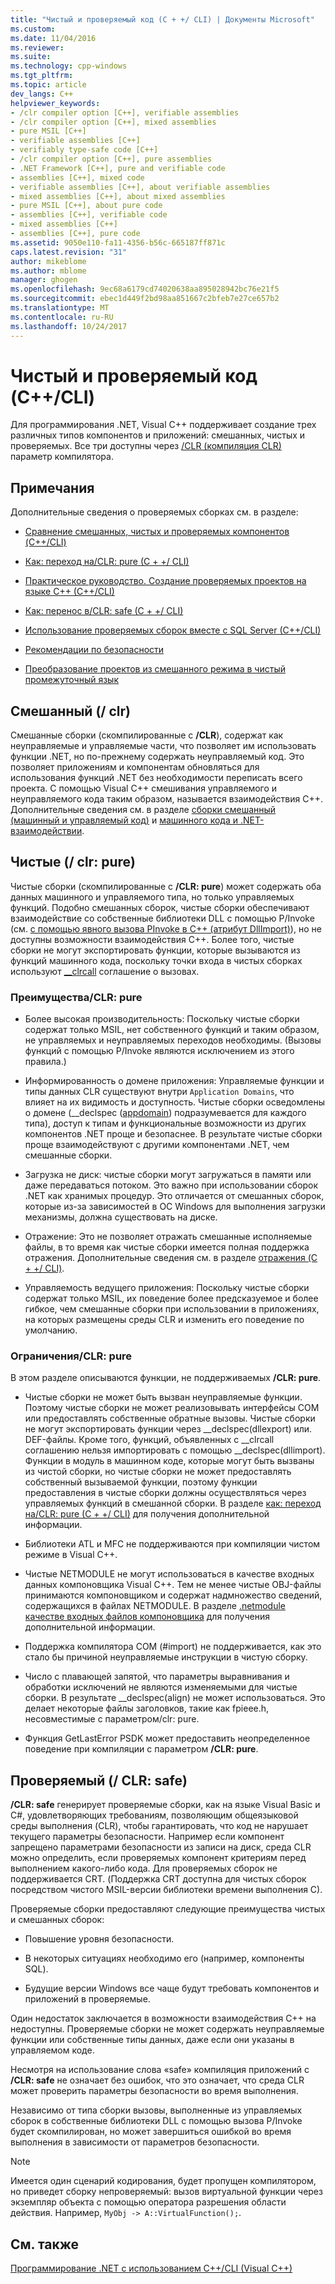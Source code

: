 ```yaml
---
title: "Чистый и проверяемый код (C + +/ CLI) | Документы Microsoft"
ms.custom: 
ms.date: 11/04/2016
ms.reviewer: 
ms.suite: 
ms.technology: cpp-windows
ms.tgt_pltfrm: 
ms.topic: article
dev_langs: C++
helpviewer_keywords:
- /clr compiler option [C++], verifiable assemblies
- /clr compiler option [C++], mixed assemblies
- pure MSIL [C++]
- verifiable assemblies [C++]
- verifiably type-safe code [C++]
- /clr compiler option [C++], pure assemblies
- .NET Framework [C++], pure and verifiable code
- assemblies [C++], mixed code
- verifiable assemblies [C++], about verifiable assemblies
- mixed assemblies [C++], about mixed assemblies
- pure MSIL [C++], about pure code
- assemblies [C++], verifiable code
- mixed assemblies [C++]
- assemblies [C++], pure code
ms.assetid: 9050e110-fa11-4356-b56c-665187ff871c
caps.latest.revision: "31"
author: mikeblome
ms.author: mblome
manager: ghogen
ms.openlocfilehash: 9ec68a6179cd74020638aa895028942bc76e21f5
ms.sourcegitcommit: ebec1d449f2bd98aa851667c2bfeb7e27ce657b2
ms.translationtype: MT
ms.contentlocale: ru-RU
ms.lasthandoff: 10/24/2017
---
```

# <a name="pure-and-verifiable-code-ccli"></a>Чистый и проверяемый код (C++/CLI)
Для программирования .NET, Visual C++ поддерживает создание трех различных типов компонентов и приложений: смешанных, чистых и проверяемых. Все три доступны через [/CLR (компиляция CLR)](../build/reference/clr-common-language-runtime-compilation.md) параметр компилятора.  
  
## <a name="remarks"></a>Примечания  
 Дополнительные сведения о проверяемых сборках см. в разделе:  
  
-   [Сравнение смешанных, чистых и проверяемых компонентов (C++/CLI)](../dotnet/mixed-pure-and-verifiable-feature-comparison-cpp-cli.md)  
  
-   [Как: переход на/CLR: pure (C + +/ CLI)](../dotnet/how-to-migrate-to-clr-pure-cpp-cli.md)  
  
-   [Практическое руководство. Создание проверяемых проектов на языке C++ (C++/CLI)](../dotnet/how-to-create-verifiable-cpp-projects-cpp-cli.md)  
  
-   [Как: перенос в/CLR: safe (C + +/ CLI)](../dotnet/how-to-migrate-to-clr-safe-cpp-cli.md)  
  
-   [Использование проверяемых сборок вместе с SQL Server (C++/CLI)](../dotnet/using-verifiable-assemblies-with-sql-server-cpp-cli.md)  
  
-   [Рекомендации по безопасности](../security/security-best-practices-for-cpp.md)  
  
-   [Преобразование проектов из смешанного режима в чистый промежуточный язык](../dotnet/converting-projects-from-mixed-mode-to-pure-intermediate-language.md)  
  
## <a name="mixed-clr"></a>Смешанный (/ clr)  
 Смешанные сборки (скомпилированные с **/CLR**), содержат как неуправляемые и управляемые части, что позволяет им использовать функции .NET, но по-прежнему содержать неуправляемый код. Это позволяет приложениям и компонентам обновляться для использования функций .NET без необходимости переписать всего проекта. С помощью Visual C++ смешивания управляемого и неуправляемого кода таким образом, называется взаимодействия C++. Дополнительные сведения см. в разделе [сборки смешанный (машинный и управляемый код)](../dotnet/mixed-native-and-managed-assemblies.md) и [машинного кода и .NET-взаимодействии](../dotnet/native-and-dotnet-interoperability.md).  
  
## <a name="pure-clrpure"></a>Чистые (/ clr: pure)  
 Чистые сборки (скомпилированные с **/CLR: pure**) может содержать оба данных машинного и управляемого типа, но только управляемых функций. Подобно смешанных сборок, чистые сборки обеспечивают взаимодействие со собственные библиотеки DLL с помощью P/Invoke (см. [с помощью явного вызова PInvoke в C++ (атрибут DllImport)](../dotnet/using-explicit-pinvoke-in-cpp-dllimport-attribute.md)), но не доступны возможности взаимодействия C++. Более того, чистые сборки не могут экспортировать функции, которые вызываются из функций машинного кода, поскольку точки входа в чистых сборках используют [__clrcall](../cpp/clrcall.md) соглашение о вызовах.  
  
### <a name="advantages-of-clrpure"></a>Преимущества/CLR: pure  
  
-   Более высокая производительность: Поскольку чистые сборки содержат только MSIL, нет собственного функций и таким образом, не управляемых и неуправляемых переходов необходимы. (Вызовы функций с помощью P/Invoke являются исключением из этого правила.)  
  
-   Информированность о домене приложения: Управляемые функции и типы данных CLR существуют внутри `Application Domains`, что влияет на их видимость и доступность. Чистые сборки осведомлены о домене (__declspec ([appdomain](../cpp/appdomain.md)) подразумевается для каждого типа), доступ к типам и функциональные возможности из других компонентов .NET проще и безопаснее. В результате чистые сборки проще взаимодействуют с другими компонентами .NET, чем смешанные сборки.  
  
-   Загрузка не диск: чистые сборки могут загружаться в памяти или даже передаваться потоком. Это важно при использовании сборок .NET как хранимых процедур. Это отличается от смешанных сборок, которые из-за зависимостей в ОС Windows для выполнения загрузки механизмы, должна существовать на диске.  
  
-   Отражение: Это не позволяет отражать смешанные исполняемые файлы, в то время как чистые сборки имеется полная поддержка отражения. Дополнительные сведения см. в разделе [отражения (C + +/ CLI)](../dotnet/reflection-cpp-cli.md).  
  
-   Управляемость ведущего приложения: Поскольку чистые сборки содержат только MSIL, их поведение более предсказуемое и более гибкое, чем смешанные сборки при использовании в приложениях, на которых размещены среды CLR и изменить его поведение по умолчанию.  
  
### <a name="limitations-of-clrpure"></a>Ограничения/CLR: pure  
 В этом разделе описываются функции, не поддерживаемых **/CLR: pure**.  
  
-   Чистые сборки не может быть вызван неуправляемые функции. Поэтому чистые сборки не может реализовывать интерфейсы COM или предоставлять собственные обратные вызовы. Чистые сборки не могут экспортировать функции через __declspec(dllexport) или. DEF-файлы. Кроме того, функций, объявленных с \__clrcall соглашению нельзя импортировать с помощью \__declspec(dllimport). Функции в модуль в машинном коде, которые могут быть вызваны из чистой сборки, но чистые сборки не может предоставлять собственный вызываемой функции, поэтому функции предоставления в чистые сборки должны осуществляться через управляемых функций в смешанной сборки. В разделе [как: переход на/CLR: pure (C + +/ CLI)](../dotnet/how-to-migrate-to-clr-pure-cpp-cli.md) для получения дополнительной информации.  
  
-   Библиотеки ATL и MFC не поддерживаются при компиляции чистом режиме в Visual C++.  
  
-   Чистые NETMODULE не могут использоваться в качестве входных данных компоновщика Visual C++. Тем не менее чистые OBJ-файлы принимаются компоновщиком и содержат надмножество сведений, содержащихся в файлах NETMODULE. В разделе [.netmodule качестве входных файлов компоновщика](../build/reference/netmodule-files-as-linker-input.md) для получения дополнительной информации.  
  
-   Поддержка компилятора COM (#import) не поддерживается, как это стало бы причиной неуправляемые инструкции в чистую сборку.  
  
-   Число с плавающей запятой, что параметры выравнивания и обработки исключений не являются изменяемыми для чистые сборки. В результате __declspec(align) не может использоваться. Это делает некоторые файлы заголовков, такие как fpieee.h, несовместимые с параметром/clr: pure.  
  
-   Функция GetLastError PSDK может предоставить неопределенное поведение при компиляции с параметром **/CLR: pure**.  
  
## <a name="verifiable-clrsafe"></a>Проверяемый (/ CLR: safe)  
 **/CLR: safe** генерирует проверяемые сборки, как на языке Visual Basic и C#, удовлетворяющих требованиям, позволяющим общеязыковой среды выполнения (CLR), чтобы гарантировать, что код не нарушает текущего параметры безопасности. Например если компонент запрещено параметрами безопасности из записи на диск, среда CLR можно определить, если проверяемых компонент критериям перед выполнением какого-либо кода. Для проверяемых сборок не поддерживается CRT. (Поддержка CRT доступна для чистых сборок посредством чистого MSIL-версии библиотеки времени выполнения C).  
  
 Проверяемые сборки предоставляют следующие преимущества чистых и смешанных сборок:  
  
-   Повышение уровня безопасности.  
  
-   В некоторых ситуациях необходимо его (например, компоненты SQL).  
  
-   Будущие версии Windows все чаще будут требовать компонентов и приложений в проверяемые.  
  
 Один недостаток заключается в возможности взаимодействия C++ на недоступны. Проверяемые сборки не может содержать неуправляемые функции или собственные типы данных, даже если они указаны в управляемом коде.  
  
 Несмотря на использование слова «safe» компиляция приложений с **/CLR: safe** не означает без ошибок, что это означает, что среда CLR может проверить параметры безопасности во время выполнения.  
  
 Независимо от типа сборки вызовы, выполненные из управляемых сборок в собственные библиотеки DLL с помощью вызова P/Invoke будет скомпилирован, но может завершиться ошибкой во время выполнения в зависимости от параметров безопасности.  
  
> [!NOTE]
>  Имеется один сценарий кодирования, будет пропущен компилятором, но приведет сборку непроверяемый: вызов виртуальной функции через экземпляр объекта с помощью оператора разрешения области действия.  Например, `MyObj -> A::VirtualFunction();`.  
  
## <a name="see-also"></a>См. также  
 [Программирование .NET с использованием C++/CLI (Visual C++)](../dotnet/dotnet-programming-with-cpp-cli-visual-cpp.md)